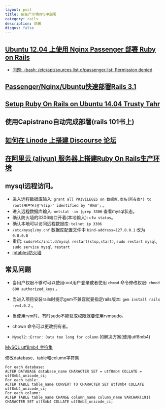 ```yaml
---
layout: post
title: 在生产环境VPS中部署
category: rails
description: 部署
disqus: false
---
```


## [Ubuntu 12.04 上使用 Nginx Passenger 部署 Ruby on Rails](https://github.com/ruby-china/ruby-china/wiki/Ubuntu-12.04-%E4%B8%8A%E4%BD%BF%E7%94%A8-Nginx-Passenger-%E9%83%A8%E7%BD%B2-Ruby-on-Rails)

* [问题: -bash: /etc/apt/sources.list.d/passenger.list: Permission denied](https://ruby-china.org/topics/18987)


## [Passenger/Nginx/Ubuntu快速部署Rails 3.1](https://hisea.me/p/rails31-ubuntu-passenger-nginx-quick-deploy)


## [Setup Ruby On Rails on Ubuntu 14.04 Trusty Tahr](https://gorails.com/setup/ubuntu/14.04)


## 使用Capistrano自动完成部署(rails 101书上)


## [如何在 Linode 上搭建 Discourse 论坛](http://lvguoning.com/posts/175948/how-to-build-a-discourse-on-linode-forums)


## [在阿里云 (aliyun) 服务器上搭建Ruby On Rails生产环境](http://zhifangzi.com/posts/dingnAn/built_ruby_on_rails_production_environment_on_aliyun)


## mysql远程访问。

* 进入远程数据库输入: `grant all PRIVILEGES on 数据库.表名(所有表*) to root(用户名)@'%(ip)' identified by '密码';` 。
* 进入远程数据库输入: `netstat -an |grep 3306` 查看mysql状态。
* 确认防火墙的3306端口开着(本地输入): `ufw status`。
* 确认本地可以访问远程数据库: `telnet ip 3306`
* `/etc/mysql/my.cnf` 数据库配置文件中 `bind-address=127.0.0.1` 改为 `0.0.0.0`
* 重启: `sudo/etc/init.d/mysql restart(stop,start)`, `sudo restart mysql`, `sudo service mysql restart`
* [iptables防火墙](http://www.jb51.net/os/Ubuntu/45291.html)


## 常见问题

* 当用户权限不够时可以使用root用户登录或者使用 `chmod` 命令修改权限: `chmod 600 authorized_keys` 。

* 当进入项目安装rails时提示gem不兼容就要指定rails版本: `gem install rails -v=4.0.2` 。

* 当使用rvm时，有时sudo不能获取权限就要使用rvmsudo。

* chown 命令可以更改拥有者。

* `Mysql2::Error: Data too long for column` 的解决方案(使用utf8mb4)

[MySQL utf8mb4 字符集](http://www.linuxidc.com/Linux/2013-05/84360.htm)

修改database、table和column字符集

```
For each database: 
ALTER DATABASE database_name CHARACTER SET = utf8mb4 COLLATE = utf8mb4_unicode_ci;
For each table: 
ALTER TABLE table_name CONVERT TO CHARACTER SET utf8mb4 COLLATE utf8mb4_unicode_ci;
For each column: 
ALTER TABLE table_name CHANGE column_name column_name VARCHAR(191) CHARACTER SET utf8mb4 COLLATE utf8mb4_unicode_ci;
```



